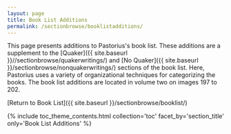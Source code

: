 ```yaml
---
layout: page
title: Book List Additions
permalink: /sectionbrowse/booklistadditions/
---
```


This page presents additions to Pastorius's book list. These additions are a supplement to the [Quaker]({{ site.baseurl }}//sectionbrowse/quakerwritings/) and [No Quaker]({{ site.baseurl }}/sectionbrowse/nonquakerwritings/) sections of the book list. Here, Pastorius uses a variety of organizational techniques for categorizing the books. The book list additions are located in volume two on images 197 to 202.

[Return to Book List]({{ site.baseurl }}/sectionbrowse/booklist/)

{% include toc_theme_contents.html collection='toc' facet_by='section_title' only='Book List Additions' %}
